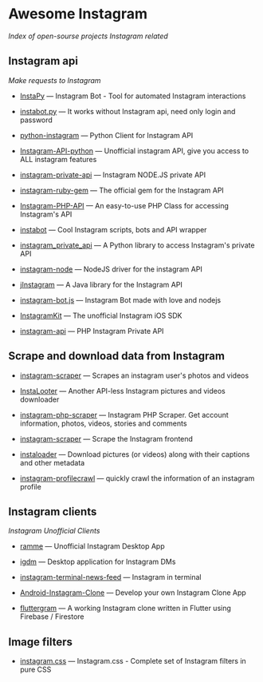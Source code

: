 # Awesome Instagram

*Index of open-sourse projects Instagram related*

## Instagram api

*Make requests to Instagram*

* [InstaPy](https://github.com/timgrossmann/InstaPy) — Instagram Bot - Tool for automated Instagram interactions

* [instabot.py](https://github.com/instabot-py/instabot.py) — It works without Instagram api, need only login and password
* [python-instagram](https://github.com/facebookarchive/python-instagram) — Python Client for Instagram API
* [Instagram-API-python](https://github.com/LevPasha/Instagram-API-python) — Unofficial instagram API, give you access to ALL instagram features
* [instagram-private-api](https://github.com/dilame/instagram-private-api) — Instagram NODE.JS private API
* [instagram-ruby-gem](https://github.com/facebookarchive/instagram-ruby-gem) — The official gem for the Instagram API
* [Instagram-PHP-API](https://github.com/cosenary/Instagram-PHP-API) — An easy-to-use PHP Class for accessing Instagram's API
* [instabot](https://github.com/instagrambot/instabot) — Cool Instagram scripts, bots and API wrapper
* [instagram_private_api](https://github.com/ping/instagram_private_api) — A Python library to access Instagram's private API
* [instagram-node](https://github.com/totemstech/instagram-node) — NodeJS driver for the instagram API
* [jInstagram](https://github.com/sachin-handiekar/jInstagram) — A Java library for the Instagram API
* [instagram-bot.js](https://github.com/social-manager-tools/instagram-bot.js) — Instagram Bot made with love and nodejs
* [InstagramKit](https://github.com/shyambhat/InstagramKit) — The unofficial Instagram iOS SDK
* [instagram-api](https://github.com/NicklasWallgren/instagram-api) — PHP Instagram Private API



## Scrape and download data from Instagram

* [instagram-scraper](https://github.com/rarcega/instagram-scraper) — Scrapes an instagram user's photos and videos

* [InstaLooter](https://github.com/althonos/InstaLooter) — Another API-less Instagram pictures and videos downloader
* [instagram-php-scraper](https://github.com/postaddictme/instagram-php-scraper) — Instagram PHP Scraper. Get account information, photos, videos, stories and comments
* [instagram-scraper](https://github.com/meetmangukiya/instagram-scraper) — Scrape the Instagram frontend
* [instaloader](https://github.com/instaloader/instaloader) — Download pictures (or videos) along with their captions and other metadata
* [instagram-profilecrawl](https://github.com/timgrossmann/instagram-profilecrawl) — quickly crawl the information of an instagram profile



## Instagram clients


*Instagram Unofficial Clients*

* [ramme](https://github.com/terkelg/ramme) — Unofficial Instagram Desktop App

* [igdm](https://github.com/ifedapoolarewaju/igdm) — Desktop application for Instagram DMs

* [instagram-terminal-news-feed](https://github.com/billcccheng/instagram-terminal-news-feed) — Instagram in terminal

* [Android-Instagram-Clone](https://github.com/mitchtabian/Android-Instagram-Clone) — Develop your own Instagram Clone App

* [fluttergram](https://github.com/mdanics/fluttergram) — A working Instagram clone written in Flutter using Firebase / Firestore



## Image filters


* [instagram.css](https://github.com/picturepan2/instagram.css) — Instagram.css - Complete set of Instagram filters in pure CSS
